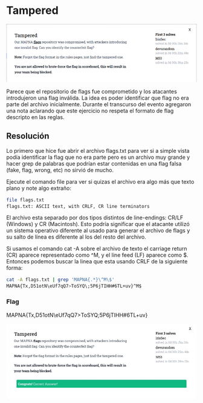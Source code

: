 # Tampered
![Tampered Clue](../images/tampered-clue.png)

Parece que el repositorio de flags fue comprometido y los atacantes introdujeron una flag inválida. La idea es poder identificar que flag no era parte del archivo inicialmente. Durante el transcurso del evento agregaron una nota aclarando que este ejercicio no respeta el formato de flag descripto en las reglas.

## Resolución
Lo primero que hice fue abrir el archivo flags.txt para ver si a simple vista podía identificar la flag que no era parte pero es un archivo muy grande y hacer grep de palabras que podrían estar contenidas en una flag falsa (fake, flag, wrong, etc) no sirvió de mucho.

Ejecute el comando file para ver si quizas el archivo era algo más que texto plano y note algo extraño:

```bash
file flags.txt 
flags.txt: ASCII text, with CRLF, CR line terminators
```

El archivo esta separado por dos tipos distintos de line-endings: CR/LF (Windows) y CR (Macintosh). Esto podría significar que el atacante utilizó un sistema operativo diferente al usado para generar el archivo de flags y su salto de línea es diferente al los del resto del archivo.

Si usamos el comando cat -A sobre el archivo de texto el carriage return (CR) aparece representado como ^M, y el line feed (LF) aparece como $. Entonces podemos buscar la linea que esta usando CRLF de la siguiente forma: 

```bash
cat -A flags.txt | grep 'MAPNA{.*}\^M\$'
MAPNA{Tx,D51otN\eUf7qQ7>ToSYQ\;5P6jTIHH#6TL+uv}^M$
```

### Flag
MAPNA{Tx,D51otN\eUf7qQ7>ToSYQ\;5P6jTIHH#6TL+uv}

![Tampered Success](../images/tampered-result.png)

